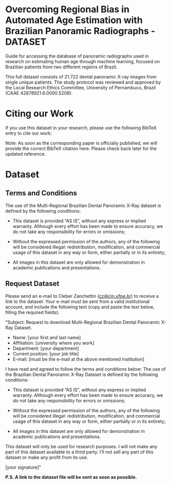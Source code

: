 # Overcoming Regional Bias in Automated Age Estimation with Brazilian Panoramic Radiographs - DATASET

Guide for accessing the database of panoramic radiographs used in research on estimating human age through machine learning, focused on Brazilian patients from two different regions of Brazil.

This full dataset consists of 21.722 dental panoramic X-ray images from single unique patients. The study protocol was reviewed and approved by the Local Research Ethics Committee, University of Pernambuco, Brazil (CAAE 42878921.6.0000.5208).

# Citing our Work

If you use this dataset in your research, please use the following BibTeX entry to cite our work:

Note: As soon as the corresponding paper is officially published, we will provide the correct BibTeX citation here. Please check back later for the updated reference.

# Dataset

## Terms and Conditions

The use of the Multi-Regional Brazilian Dental Panoramic X-Ray dataset is defined by the following conditions:

* This dataset is provided “AS IS”, without any express or implied warranty. Although every effort has been made to ensure accuracy, we do not take any responsibility for errors or omissions;

* Without the expressed permission of the authors, any of the following will be considered illegal: redistribution, modification, and commercial usage of this dataset in any way or form, either partially or in its entirety;

* All images in this dataset are only allowed for demonstration in academic publications and presentations.

## Request Dataset

Please send an e-mail to Cleber Zanchettin (cz@cin.ufpe.br) to receive a link to the dataset. Your e-mail must be sent from a valid institutional account, and include the following text (copy and paste the text below, filling the required fields):

"Subject: Request to download Multi-Regional Brazilian Dental Panoramic X-Ray Dataset.

* Name: [your first and last name]
* Affiliation: [university where you work]
* Department: [your department]
* Current position: [your job title]
* E-mail: [must be the e-mail at the above mentioned institution]

I have read and agreed to follow the terms and conditions below: The use of the Brazilian Dental Panoramic X-Ray Dataset is defined by the following conditions:

* This dataset is provided “AS IS”, without any express or implied warranty. Although every effort has been made to ensure accuracy, we do not take any responsibility for errors or omissions;

* Without the expressed permission of the authors, any of the following will be considered illegal: redistribution, modification, and commercial usage of this dataset in any way or form, either partially or in its entirety;

* All images in this dataset are only allowed for demonstration in academic publications and presentations.

This dataset will only be used for research purposes. I will not make any part of this dataset available to a third party. I’ll not sell any part of this dataset or make any profit from its use.

[your signature]"  

**P.S. A link to the dataset file will be sent as soon as possible.**
